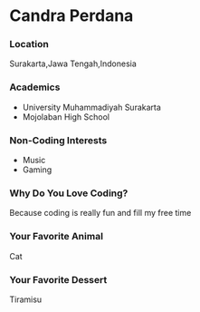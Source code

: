# Candra Perdana

### Location
Surakarta,Jawa Tengah,Indonesia

### Academics
- University Muhammadiyah Surakarta
- Mojolaban High School

### Non-Coding Interests
- Music
- Gaming

### Why Do You Love Coding?
Because coding is really fun and fill my free time

### Your Favorite Animal
Cat

### Your Favorite Dessert
Tiramisu

